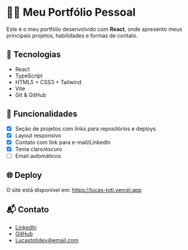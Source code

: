 # 🧑‍💻 Meu Portfólio Pessoal

Este é o meu portfólio desenvolvido com **React**, onde apresento meus principais projetos, habilidades e formas de contato.

## 🚀 Tecnologias

- React
- TypeScript
- HTML5 + CSS3 + Tailwind
- Vite
- Git & GitHub

## 📸 Funcionalidades

- [x] Seção de projetos com links para repositórios e deploys
- [x] Layout responsivo
- [x] Contato com link para e-mail/LinkedIn
- [x] Tema claro/escuro
- [ ] Email automáticos

## 🌐 Deploy

O site está disponível em: https://lucas-toti.vercel.app

## 📬 Contato

- [LinkedIn](https://www.linkedin.com/in/LcsToti/) <br/>
- [GitHub](https://github.com/LcsToti/) <br/>
- Lucastotidev@email.com
